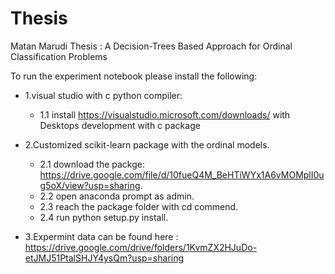 # Thesis
Matan Marudi Thesis : A Decision-Trees Based Approach for Ordinal Classification Problems

To run the experiment notebook please install the following: 
- 1.visual studio with c python compiler:
  - 1.1 install https://visualstudio.microsoft.com/downloads/ with Desktops development with c package 
  

- 2.Customized scikit-learn package with the ordinal models.  
  - 2.1 download the packge:  https://drive.google.com/file/d/10fueQ4M_BeHTiWYx1A6vMOMplI0ug5oX/view?usp=sharing. 
  - 2.2 open anaconda prompt as admin.  
  - 2.3 reach the package folder with cd commend.  
  - 2.4 run python setup.py install. 
  
- 3.Expermint data can be found here :  https://drive.google.com/drive/folders/1KvmZX2HJuDo-etJMJ51PtalSHJY4ysQm?usp=sharing

